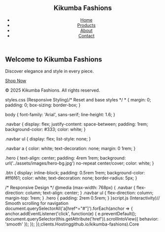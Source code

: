 <!DOCTYPE html>
<html lang="en">
<head>
    <meta charset="UTF-8">
    <meta name="viewport" content="width=device-width, initial-scale=1.0">
    <meta name="description" content="Explore the latest trends with Kikumba Fashions.">
    <title>Kikumba Fashions - Home</title>
    <link rel="stylesheet" href="css/styles.css">
    <link rel="icon" href="assets/favicon.ico">
</head>
<body>
    <header>
        <nav class="navbar">
            <h1>Kikumba Fashions</h1>
            <ul>
                <li><a href="index.html">Home</a></li>
                <li><a href="products.html">Products</a></li>
                <li><a href="about.html">About</a></li>
                <li><a href="contact.html">Contact</a></li>
            </ul>
        </nav>
    </header>
    <main>
        <section class="hero">
            <h2>Welcome to Kikumba Fashions</h2>
            <p>Discover elegance and style in every piece.</p>
            <a href="products.html" class="btn">Shop Now</a>
        </section>
    </main>
    <footer>
        <p>&copy; 2025 Kikumba Fashions. All rights reserved.</p>
    </footer>
    <script src="js/script.js"></script>
</body>
</html>styles.css (Responsive Styling)/* Reset and base styles */
* {
    margin: 0;
    padding: 0;
    box-sizing: border-box;
}

body {
    font-family: 'Arial', sans-serif;
    line-height: 1.6;
}

.navbar {
    display: flex;
    justify-content: space-between;
    padding: 1rem;
    background-color: #333;
    color: white;
}

.navbar ul {
    display: flex;
    list-style: none;
}

.navbar a {
    color: white;
    text-decoration: none;
    margin: 0 1rem;
}

.hero {
    text-align: center;
    padding: 4rem 1rem;
    background: url('../assets/images/hero-bg.jpg') no-repeat center/cover;
    color: white;
}

.btn {
    display: inline-block;
    padding: 0.5rem 1rem;
    background-color: #ff6f61;
    color: white;
    text-decoration: none;
    border-radius: 5px;
}

/* Responsive Design */
@media (max-width: 768px) {
    .navbar {
        flex-direction: column;
        text-align: center;
    }
    .navbar ul {
        flex-direction: column;
        margin-top: 1rem;
    }
    .hero {
        padding: 2rem 0.5rem;
    }
}script.js (Interactivity)// Smooth scrolling for navigation
document.querySelectorAll('a[href^="#"]').forEach(anchor => {
    anchor.addEventListener('click', function(e) {
        e.preventDefault();
        document.querySelector(this.getAttribute('href')).scrollIntoView({
            behavior: 'smooth'
        });
    });
});clients.Hostinggithub.io/kikumba-fashions).Core
